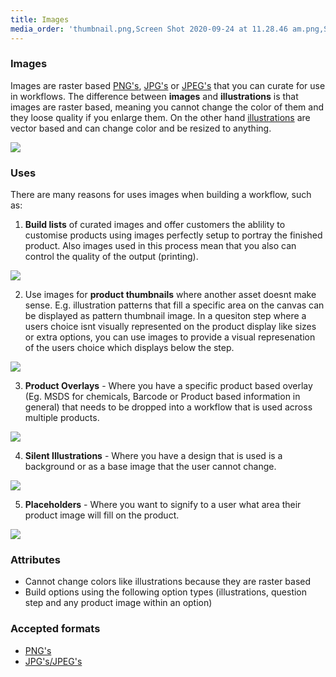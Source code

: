 ```yaml
---
title: Images
media_order: 'thumbnail.png,Screen Shot 2020-09-24 at 11.28.46 am.png,Screen Shot 2020-09-28 at 4.51.19 pm.png,Screen Shot 2020-10-05 at 11.19.11 am.png,Screen Shot 2020-10-05 at 11.23.21 am.png,Screen Shot 2020-10-05 at 11.24.53 am.png,Screen Shot 2020-10-05 at 11.27.31 am.png,Screen Shot 2020-10-05 at 11.32.59 am.png'
---
```


### Images

Images are raster based [PNG's](https://en.wikipedia.org/wiki/PNG), [JPG's](https://en.wikipedia.org/wiki/JPEG) or [JPEG's](https://en.wikipedia.org/wiki/JPEG) that you can curate for use in workflows. The difference between **images** and **illustrations** is that images are raster based, meaning you cannot change the color of them and they loose quality if you enlarge them. On the other hand [illustrations](https://help.spiff.com.au/spiff-concepts/step-types/add-illustrations) are vector based and can change color and be resized to anything.

![](https://help.spiff.com.au/user/pages/04.Spiff-Concepts/06.Asset-Library/04.images/Screen%20Shot%202020-09-24%20at%2011.28.46%20am.png)

### Uses

There are many reasons for uses images when building a workflow, such as:

1. **Build lists** of curated images and offer customers the ablility to customise products using images perfectly setup to portray the finished product. Also images used in this process mean that you also can control the quality of the output (printing).

![](https://help.spiff.com.au/user/pages/04.Spiff-Concepts/06.Asset-Library/04.images/Screen%20Shot%202020-10-05%20at%2011.23.21%20am.png)

2. Use images for **product thumbnails** where another asset doesnt make sense. E.g. illustration patterns that fill a specific area on the canvas can be displayed as pattern thumbnail image. In a quesiton step where a users choice isnt visually represented on the product display like sizes or extra options, you can use images to provide a visual represenation of the users choice which displays below the step. 

![](https://help.spiff.com.au/user/pages/04.Spiff-Concepts/06.Asset-Library/04.images/Screen%20Shot%202020-09-28%20at%204.51.19%20pm.png)

3. **Product Overlays** - Where you have a specific product based overlay (Eg. MSDS for chemicals, Barcode or Product based information in general) that needs to be dropped into a workflow that is used across multiple products.

![](https://help.spiff.com.au/user/pages/04.Spiff-Concepts/06.Asset-Library/04.images/Screen%20Shot%202020-10-05%20at%2011.24.53%20am.png)

4. **Silent Illustrations** - Where you have a design that is used is a background or as a base image that the user cannot change. 

![](https://help.spiff.com.au/user/pages/04.Spiff-Concepts/06.Asset-Library/04.images/Screen%20Shot%202020-10-05%20at%2011.27.31%20am.png)

5. **Placeholders** - Where you want to signify to a user what area their product image will fill on the product. 

![](https://help.spiff.com.au/user/pages/04.Spiff-Concepts/06.Asset-Library/04.images/Screen%20Shot%202020-10-05%20at%2011.32.59%20am.png)


### Attributes

- Cannot change colors like illustrations because they are raster based
- Build options using the following option types (illustrations, question step and any product image within an option) 


### Accepted formats 
- [PNG's ](https://en.wikipedia.org/wiki/PNG)
- [JPG's/JPEG's](https://en.wikipedia.org/wiki/JPEG)